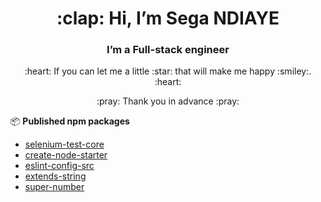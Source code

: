 <h1 align="center"> :clap: Hi, I’m Sega NDIAYE </h1>
<h3 align="center"> I’m a Full-stack engineer</h4>

<p align="center">:heart: If you can let me a little :star: that will make me happy :smiley:. :heart:</p>
<p align="center">:pray: Thank you in advance :pray:</p>

:package: **Published npm packages**
  - [selenium-test-core](https://www.npmjs.com/package/selenium-test-core)
  - [create-node-starter](https://www.npmjs.com/package/create-node-starter)
  - [eslint-config-src](https://www.npmjs.com/package/eslint-config-src)
  - [extends-string](https://www.npmjs.com/package/extends-string)
  - [super-number](https://www.npmjs.com/package/super-number)


<!---
segandiaye/segandiaye is a ✨ special ✨ repository because its `README.md` (this file) appears on your GitHub profile.
You can click the Preview link to take a look at your changes.
--->
